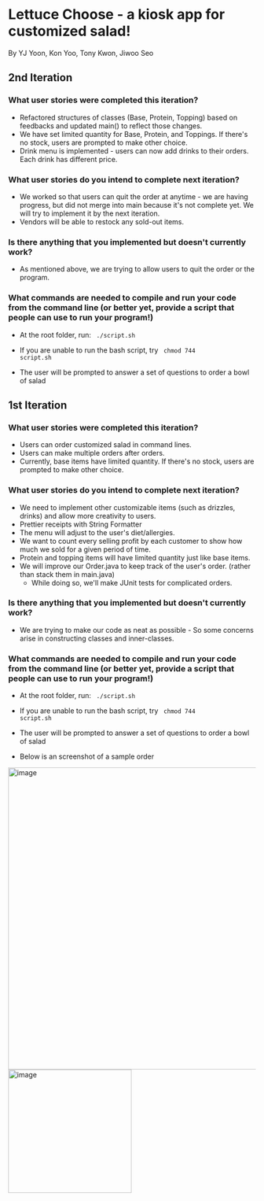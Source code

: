 # Lettuce Choose - a kiosk app for customized salad!
   
By YJ Yoon, Kon Yoo, Tony Kwon, Jiwoo Seo


## 2nd Iteration
### What user stories were completed this iteration?
* Refactored structures of classes (Base, Protein, Topping) based on feedbacks and updated main() to reflect those changes.
* We have set limited quantity for Base, Protein, and Toppings. If there's no stock, users are prompted to make other choice.
* Drink menu is implemented - users can now add drinks to their orders. Each drink has different price.
### What user stories do you intend to complete next iteration?
* We worked so that users can quit the order at anytime - we are having progress, but did not merge into main because it's not complete yet. We will try to implement it by the next iteration.
* Vendors will be able to restock any sold-out items.
### Is there anything that you implemented but doesn't currently work?
* As mentioned above, we are trying to allow users to quit the order or the program.
### What commands are needed to compile and run your code from the command line (or better yet, provide a script that people can use to run your program!)
* At the root folder, run: <code> ./script.sh </code>
* If you are unable to run the bash script, try <code> chmod 744 script.sh </code>

* The user will be prompted to answer a set of questions to order a bowl of salad




## 1st Iteration
### What user stories were completed this iteration?
* Users can order customized salad in command lines. 
* Users can make multiple orders after orders. 
* Currently, base items have limited quantity. If there's no stock, users are prompted to make other choice.

### What user stories do you intend to complete next iteration?
* We need to implement other customizable items (such as drizzles, drinks) and allow more creativity to users.
* Prettier receipts with String Formatter
* The menu will adjust to the user's diet/allergies.
* We want to count every selling profit by each customer to show how much we sold for a given period of time.
* Protein and topping items will have limited quantity just like base items.
* We will improve our Order.java to keep track of the user's order. (rather than stack them in main.java)
   * While doing so, we'll make JUnit tests for complicated orders. 

### Is there anything that you implemented but doesn't currently work?
* We are trying to make our code as neat as possible - So some concerns arise in constructing classes and inner-classes.

### What commands are needed to compile and run your code from the command line (or better yet, provide a script that people can use to run your program!)
* At the root folder, run: <code> ./script.sh </code>
* If you are unable to run the bash script, try <code> chmod 744 script.sh </code>

* The user will be prompted to answer a set of questions to order a bowl of salad
* Below is an screenshot of a sample order
<img width="614" alt="image" src="https://user-images.githubusercontent.com/43775491/160733696-0236273a-29d8-4311-9340-cb2bcd286f40.png">
<img width="251" alt="image" src="https://user-images.githubusercontent.com/43775491/160733715-89eb8940-eb3b-42bc-8366-72db8e6d79b6.png">
